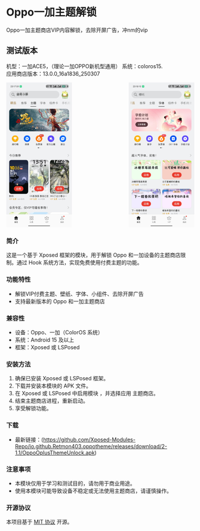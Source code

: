 # Oppo一加主题解锁

Oppo一加主题商店VIP内容解锁，去除开屏广告，冲nm的vip

## 测试版本

机型：一加ACE5，（理论一加OPPO新机型通用）
系统：coloros15.  
应用商店版本：13.0.0_16a1836_250307

<div style="display: flex; justify-content: space-between;">
  <img src="https://github.com/Retmon403/OppoOplusThemeUnlock/blob/main/p1.png" alt="图片1" width="35%" />
  <img src="https://github.com/Retmon403/OppoOplusThemeUnlock/blob/main/p2.png" alt="图片2" width="35%" />
</div>

### 简介

这是一个基于 Xposed 框架的模块，用于解锁 Oppo 和一加设备的主题商店限制。通过 Hook 系统方法，实现免费使用付费主题的功能。

### 功能特性

- 解锁VIP付费主题、壁纸、字体、小组件、去除开屏广告
- 支持最新版本的 Oppo 和一加主题商店

### 兼容性

- 设备：Oppo、一加（ColorOS 系统）
- 系统：Android 15 及以上
- 框架：Xposed 或 LSPosed

### 安装方法

1. 确保已安装 Xposed 或 LSPosed 框架。
2. 下载并安装本模块的 APK 文件。
3. 在 Xposed 或 LSPosed 中启用模块 ，并选择应用 主题商店。
4. 结束主题商店进程，重新启动。
5. 享受解锁功能。

### 下载

- 最新链接：(https://github.com/Xposed-Modules-Repo/io.github.Retmon403.oppotheme/releases/download/2-1.1/OppoOplusThemeUnlock.apk)

### 注意事项

- 本模块仅用于学习和测试目的，请勿用于商业用途。
- 使用本模块可能导致设备不稳定或无法使用主题商店，请谨慎操作。

### 开源协议

本项目基于 [MIT 协议](https://opensource.org/licenses/MIT) 开源。
